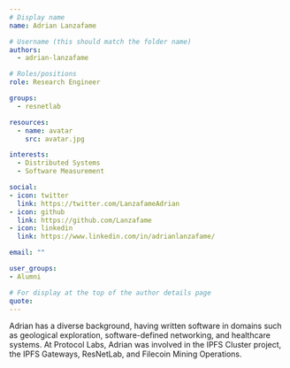```yaml
---
# Display name
name: Adrian Lanzafame

# Username (this should match the folder name)
authors:
  - adrian-lanzafame

# Roles/positions
role: Research Engineer

groups:
  - resnetlab

resources:
  - name: avatar
    src: avatar.jpg

interests:
  - Distributed Systems
  - Software Measurement

social:
- icon: twitter
  link: https://twitter.com/LanzafameAdrian
- icon: github
  link: https://github.com/Lanzafame
- icon: linkedin
  link: https://www.linkedin.com/in/adrianlanzafame/

email: ""

user_groups:
- Alumni

# For display at the top of the author details page
quote:
---
```

Adrian has a diverse background, having written software in domains such as geological exploration, software-defined networking, and healthcare systems. At Protocol Labs, Adrian was involved in the IPFS Cluster project, the IPFS Gateways, ResNetLab, and Filecoin Mining Operations.
